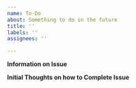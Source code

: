 ```yaml
---
name: To-Do
about: Something to do in the future
title: ''
labels: ''
assignees: ''

---
```


**Information on Issue**
<!-- A clear and concise description of what the issue is. -->

**Initial Thoughts on how to Complete Issue**
<!-- What could be hard about this issue, what sort of research would you have to do? -->
